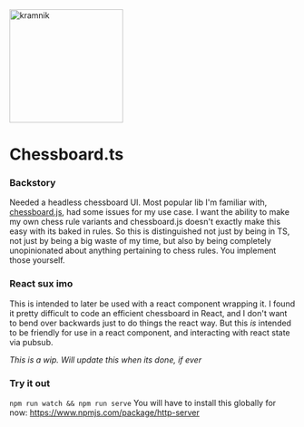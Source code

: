 <img src="https://github.com/djkramnik/chessboard.ts/assets/4875848/56e7982d-c4f3-4942-9f05-b098970d4c07" alt="kramnik" width="200"/>

# Chessboard.ts

### Backstory

Needed a headless chessboard UI.  Most popular lib I'm familiar with, [chessboard.js](https://chessboardjs.com), had some issues for my use case.
I want the ability to make my own chess rule variants and chessboard.js doesn't exactly make this easy with its baked in rules. 
So this is distinguished not just by being in TS, not just by being a big waste of my time, but also by being completely unopinionated about anything pertaining
to chess rules. You implement those yourself.  

### React sux imo

This is intended to later be used with a react component wrapping it.  I found it pretty difficult to code an efficient chessboard in React, and I don't
want to bend over backwards just to do things the react way.  But this _is_ intended to be friendly for use in a react component, and interacting 
with react state via pubsub.  

*This is a wip.  Will update this when its done, if ever* 

### Try it out
`npm run watch && npm run serve`  You will have to install this globally for now: https://www.npmjs.com/package/http-server
